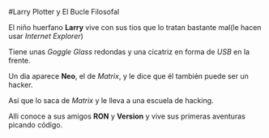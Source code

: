 #Larry Plotter y El Bucle Filosofal

El niño huerfano **Larry** vive con sus tios que lo tratan bastante mal(le hacen usar 
*Internet Explorer*)

Tiene unas *Goggle Glass* redondas y una cicatriz en forma de *USB* en la frente.

Un dia aparece **Neo**, el de *Matrix*, y le dice que él también puede ser un hacker.

Así que lo saca de *Matrix* y le lleva a una escuela de hacking.

Alli conoce a sus amigos **RON** y **Version** y vive sus primeras aventuras picando
código.
